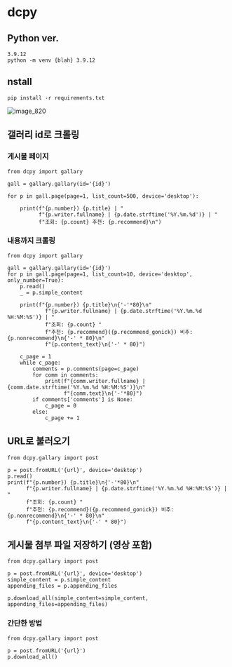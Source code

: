 # dcpy

## Python ver.
    3.9.12
    python -m venv {blah} 3.9.12

## nstall
    pip install -r requirements.txt
![image_820](https://user-images.githubusercontent.com/102517971/160980926-e1a60e63-9b58-4e39-a344-416803259406.png)
    
## 갤러리 id로 크롤링
### 게시물 페이지
    from dcpy import gallary
    
    gall = gallary.gallary(id='{id}')

    for p in gall.page(page=1, list_count=500, device='desktop'):

        print(f"{p.number}) {p.title} | "
              f"{p.writer.fullname} | {p.date.strftime('%Y.%m.%d')} | "
              f"조회: {p.count} 추천: {p.recommend}\n")

### 내용까지 크롤링
    from dcpy import gallary
    
    gall = gallary.gallary(id='{id}')
    for p in gall.page(page=1, list_count=10, device='desktop', only_number=True):
        p.read()
        _ = p.simple_content

        print(f"{p.number}) {p.title}\n{'-'*80}\n"
                f"{p.writer.fullname} | {p.date.strftime('%Y.%m.%d %H:%M:%S')} | "
                f"조회: {p.count} "
                f"추천: {p.recommend}({p.recommend_gonick}) 비추: {p.nonrecommend}\n{'-' * 80}\n"
                f"{p.content_text}\n{'-' * 80}")

        c_page = 1
        while c_page:
            comments = p.comments(page=c_page)
            for comm in comments:
                print(f"{comm.writer.fullname} | {comm.date.strftime('%Y.%m.%d %H:%M:%S')}\n"
                      f"{comm.text}\n{'-'*80}")
            if comments['comments'] is None:
                c_page = 0
            else:
                c_page += 1

## URL로 불러오기
    from dcpy.gallary import post
    
    p = post.fromURL('{url}', device='desktop')
    p.read()
    print(f"{p.number}) {p.title}\n{'-'*80}\n"
          f"{p.writer.fullname} | {p.date.strftime('%Y.%m.%d %H:%M:%S')} | "
          f"조회: {p.count} "
          f"추천: {p.recommend}({p.recommend_gonick}) 비추: {p.nonrecommend}\n{'-' * 80}\n"
          f"{p.content_text}\n{'-' * 80}")
    
## 게시물 첨부 파일 저장하기 (영상 포함)
    from dcpy.gallary import post
    
    p = post.fromURL('{url}', device='desktop')
    simple_content = p.simple_content
    appending_files = p.appending_files
    
    p.download_all(simple_content=simple_content, appending_files=appending_files)   

### 간단한 방법
    from dcpy.gallary import post
    
    p = post.fromURL('{url}')
    p.download_all()
